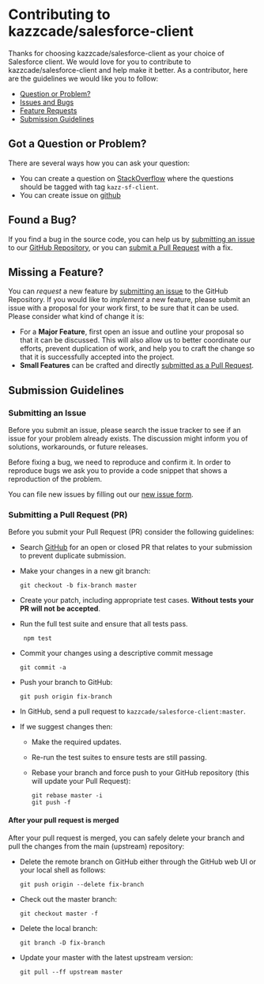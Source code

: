 # Contributing to kazzcade/salesforce-client

Thanks for choosing kazzcade/salesforce-client as your choice of Salesforce client. We would love for you to contribute to 
kazzcade/salesforce-client and help make it better. As a contributor, here are the guidelines we would like you to follow:

 - [Question or Problem?](#question)
 - [Issues and Bugs](#issue)
 - [Feature Requests](#feature)
 - [Submission Guidelines](#submit)

## <a name="question"></a> Got a Question or Problem?

There are several ways how you can ask your question:

* You can create a question on [StackOverflow](https://stackoverflow.com/questions/tagged/kazz-sf-client) where the questions should be tagged with tag `kazz-sf-client`.
* You can create issue on [github](https://github.com/kazzcade/salesforce-client/issues)

## <a name="issue"></a> Found a Bug?

If you find a bug in the source code, you can help us by [submitting an issue](#submit-issue) to our 
[GitHub Repository](https://github.com/kazzcade/salesforce-client), or you can [submit a Pull Request](#submit-pr) with a fix.

## <a name="feature"></a> Missing a Feature?

You can _request_ a new feature by [submitting an issue](#submit-issue) to the GitHub Repository. If you would like to 
_implement_ a new feature, please submit an issue with a proposal for your work first, to be sure that it can be used.
Please consider what kind of change it is:

- For a __Major Feature__, first open an issue and outline your proposal so that it can be
discussed. This will also allow us to better coordinate our efforts, prevent duplication of work,
and help you to craft the change so that it is successfully accepted into the project.
- __Small Features__ can be crafted and directly [submitted as a Pull Request](#submit-pr).

## <a name="submit"></a> Submission Guidelines

### <a name="submit-issue"></a> Submitting an Issue

Before you submit an issue, please search the issue tracker to see if an issue for your problem already exists. The 
discussion might inform you of solutions, workarounds, or future releases.

Before fixing a bug, we need to reproduce and confirm it. In order to reproduce bugs we ask you to provide a code 
snippet that shows a reproduction of the problem. 

You can file new issues by filling out our [new issue form](https://github.com/kazzcade/salesforce-client/issues/new).

### <a name="submit-pr"></a> Submitting a Pull Request (PR)
Before you submit your Pull Request (PR) consider the following guidelines:

- Search [GitHub](https://github.com/kazzcade/salesforce-client/pulls) for an open or closed PR that relates to your submission to 
prevent duplicate submission.
- Make your changes in a new git branch:
     ```shell
     git checkout -b fix-branch master
     ```
     
- Create your patch, including appropriate test cases. __Without tests your PR will not be accepted__.
- Run the full test suite and ensure that all tests pass.
    ```shell
     npm test
     ```
     
- Commit your changes using a descriptive commit message
     ```shell
     git commit -a
     ```
     
- Push your branch to GitHub:

    ```shell
    git push origin fix-branch
    ```

- In GitHub, send a pull request to `kazzcade/salesforce-client:master`.
- If we suggest changes then:
  * Make the required updates.
  * Re-run the test suites to ensure tests are still passing.
  * Rebase your branch and force push to your GitHub repository (this will update your Pull Request):

    ```shell
    git rebase master -i
    git push -f
    ```

#### After your pull request is merged

After your pull request is merged, you can safely delete your branch and pull the changes
from the main (upstream) repository:

- Delete the remote branch on GitHub either through the GitHub web UI or your local shell as follows:

    ```shell
    git push origin --delete fix-branch
    ```

- Check out the master branch:

    ```shell
    git checkout master -f
    ```

- Delete the local branch:

    ```shell
    git branch -D fix-branch
    ```

- Update your master with the latest upstream version:

    ```shell
    git pull --ff upstream master
    ```
